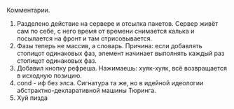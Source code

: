 Комментарии.


1. Разделено действие на сервере и отсылка пакетов. Сервер живёт сам по себе, с него время от времени снимается калька и посылается на фронт и там отрисовывается.
2. Фазы теперь не массив, а словарь. Причина: если добавлять стопицот одинаковых фаз, элемент начинает выполнять каждый раз стопицот одинаковых фаз. 
3. Добавил кнопку рефреша. Нажимаешь: хуяк-хуяк, всё возвращается в исходную позицию.
4. cond - иф без элса. Сигнатура та же, но в идейной идеологии абстрактно-декларативной машины Тюринга.
5. Хуй пизда
